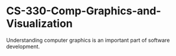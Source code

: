 # CS-330-Comp-Graphics-and-Visualization
 Understanding computer graphics is an important part of software development.
